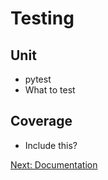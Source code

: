 Testing
=======

Unit
----

- pytest
- What to test

Coverage
--------

- Include this?

[Next: Documentation][1]

[1]: ch_06_docs.md 'Chapter 9: Documentation'
